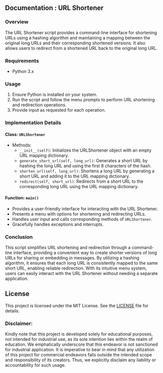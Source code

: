 ## Documentation : URL Shortener 

### Overview
The URL Shortener script provides a command-line interface for shortening URLs using a hashing algorithm and maintaining a mapping between the original long URLs and their corresponding shortened versions. It also allows users to redirect from a shortened URL back to the original long URL.

### Requirements
- Python 3.x

### Usage
1. Ensure Python is installed on your system.
2. Run the script and follow the menu prompts to perform URL shortening and redirection operations.
3. Provide input as requested for each operation.

### Implementation Details
#### Class: `URLShortener`
- Methods:
  - `__init__(self)`: Initializes the URLShortener object with an empty URL mapping dictionary.
  - `generate_short_url(self, long_url)`: Generates a short URL by hashing the long URL and using the first 8 characters of the hash.
  - `shorten_url(self, long_url)`: Shortens a long URL by generating a short URL and adding it to the URL mapping dictionary.
  - `redirect(self, short_url)`: Redirects from a short URL to the corresponding long URL using the URL mapping dictionary.

#### Function: `main()`
- Provides a user-friendly interface for interacting with the URL Shortener.
- Presents a menu with options for shortening and redirecting URLs.
- Handles user input and calls corresponding methods of `URLShortener`.
- Gracefully handles exceptions and interrupts.

### Conclusion
This script simplifies URL shortening and redirection through a command-line interface, providing a convenient way to create shorter versions of long URLs for sharing or embedding in messages. By utilizing a hashing algorithm, it ensures that each long URL is consistently mapped to the same short URL, enabling reliable redirection. With its intuitive menu system, users can easily interact with the URL Shortener without needing a separate application.

## **License**
This project is licensed under the MIT License. See the [LICENSE](LICENSE) file for details.

### **Disclaimer:**
Kindly note that this project is developed solely for educational purposes, not intended for industrial use, as its sole intention lies within the realm of education. We emphatically underscore that this endeavor is not sanctioned for industrial application. It is imperative to bear in mind that any utilization of this project for commercial endeavors falls outside the intended scope and responsibility of its creators. Thus, we explicitly disclaim any liability or accountability for such usage.